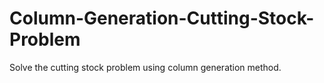 # Column-Generation-Cutting-Stock-Problem
Solve the cutting stock problem using column generation method.

